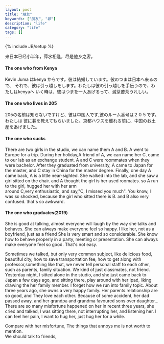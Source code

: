 ```yaml
---
layout: post
title: "朋友"
keywords: ["朋友", "卵"]
description: "life"
category: "life"
tags: []
---
```

{% include JB/setup %}

来日本已经小半年，萍水相逢，尽是他乡之客。<br />

#### The one who from Kenya

Kevin Juma はkenya からです。彼は結婚しています。彼のつまは日本へ来るので、
それで、彼は引っ越しをします。わたしは彼の引っ越しを手伝うので、わたしはkenyaへ
いく時は、彼はつまを一人あげるって、滅茶苦茶うれしい。　<br />

#### The one who lives in 205
205の名前は知らないですけど、彼は中国人です,彼のルーム番号は２０５です。わたしは
彼に碁を教えてもらいました。京都ハウスを離れる前に、中国のお土産をあげました。<br />

####  The one who sucks

There are two girls in the studio, we can name them A and B. A went to Europe for a trip.
During her holiday,A friend of A, we can name her C, came to our lab as an exchange student. A and C were roommates
when they were bachelor. After they graduated from university, A came to Japan for the master, and C stay in China
for the master degree. Finally, one day A came back, A is a little near-sighted. She walked into the lab, and she saw
a girl sitted on the chair. and A thought the girl is her used roomates. so A run to the girl, hugged her with her arm  
around C,very enthusiastic, and say,"C, I missed you much". You know, I was so shocked, because
the girl who sitted there is B. and B also very confused. that's so awkward.      


#### The one who graduates(2019)
She is good at talking, almost everyone will laugh by the way she talks and behaves. 
She can always make everyone feel so happy. I like her, not as a boyfriend, just as a friend 
She is very smart and so considerable. 
She know how to behave properly in a party, meeting or presentation. She can always make everyone feel so good.
That's not easy. <br />

Sometimes we talked, but only very common subject, like delicious food, beautiful city, how to save transportation
fee, how to get along with professor,something like that, we never tell personal staff to each other, such as parents,
family situation. We kind of just classmates, not friend. Yesterday night, I sitted alone in the studio, and she just 
came back to Japan a few days ago, and sitting there, play around with her ipad, liking drawing the her family member.
I forget how we run into family topic. About three years ago, she owns a very happy family. Her parents relationship 
are so good, and They love each other. Because of some accident, her dad passed away. and her grandpa and grandma favoured
sons over daughter... There are so many misfortune happened on her in recent three years, she cried and talked, I was sitting 
there, not interrupting her, and listening her. I can feel
her pain, I want to hug her, just hug her for a while. <br />

Compare with her misfortune, The things that annoys me is not worth to mention. <br />
We should talk to friends, 

















